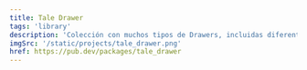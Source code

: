 ```yaml
---
title: Tale Drawer
tags: 'library'
description: 'Colección con muchos tipos de Drawers, incluidas diferentes configuraciones para tener más flexibilidad para implementar Drawers en sus aplicaciones Flutter.'
imgSrc: '/static/projects/tale_drawer.png'
href: https://pub.dev/packages/tale_drawer
---
```

